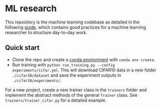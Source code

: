 # ML research

This repository is the machine learning codebase as detailed in the following 
[guide](https://anthonyhu.github.io/research-workflow), which contains good practices 
for a machine learning researcher to structure day-to-day work.

## Quick start
* Clone the repo and create a [conda environment](https://anthonyhu.github.io/python-environment) with `conda env create`.
* Run training with `python run_training.py --config experiments/cifar.yml`. This will download CIFAR10 data in a new
folder `./cifar10/dataset` and save the experiment outputs in `./cifar10/experiments/`.

For a new project, create a new trainer class in the `trainers` folder and implement the abstract methods of the general
`Trainer` class. See `trainers/trainer_cifar.py` for a detailed example.
